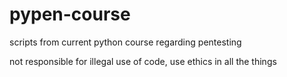 # pypen-course
scripts from current python course regarding pentesting

not responsible for illegal use of code, use ethics in all the things
